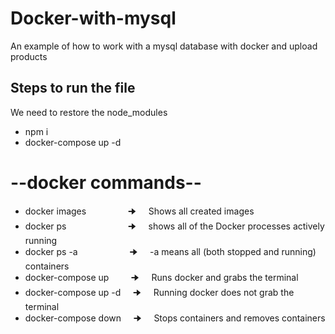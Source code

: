 # Docker-with-mysql
An example of how to work with a mysql database with docker and upload products
## Steps to run the file

We need to restore the node_modules

- npm i
- docker-compose up -d

 # --docker commands--
 
 - docker images &nbsp; &nbsp; &nbsp; &nbsp; &nbsp; &nbsp; &nbsp; &nbsp;  🠊 &nbsp; &nbsp; Shows all created images
 - docker ps &nbsp; &nbsp; &nbsp; &nbsp; &nbsp; &nbsp; &nbsp; &nbsp; &nbsp; &nbsp; &nbsp; &nbsp; 🠊 &nbsp; &nbsp; shows all of the Docker processes actively running 
 - docker ps -a &nbsp; &nbsp; &nbsp; &nbsp; &nbsp; &nbsp; &nbsp; &nbsp; &nbsp; &nbsp; 🠊 &nbsp; &nbsp; -a means all (both stopped and running) containers
 - docker-compose up   &nbsp; &nbsp; &nbsp; &nbsp;  🠊 &nbsp; &nbsp; Runs docker and grabs the terminal
 - docker-compose up -d   &nbsp; &nbsp;  🠊 &nbsp; &nbsp; Running docker does not grab the terminal
 - docker-compose down   &nbsp; &nbsp; 🠊 &nbsp; &nbsp; Stops containers and removes containers
